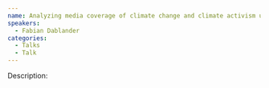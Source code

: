 ```yaml
---
name: Analyzing media coverage of climate change and climate activism using large language models
speakers:
  - Fabian Dablander
categories:
  - Talks
  - Talk
---
```


Description:

